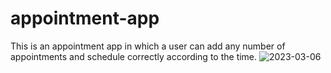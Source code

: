 # appointment-app
This is an appointment app in which a user can add any number of appointments and schedule correctly according to the time.
![2023-03-06](https://user-images.githubusercontent.com/66762947/223128436-5fb560d1-d883-4353-a13a-5ec422cf397b.png)
